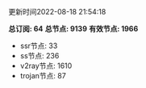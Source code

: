 更新时间2022-08-18 21:54:18

**总订阅: 64**
**总节点: 9139**
**有效节点: 1966**
- ssr节点: 33
- ss节点: 236
- v2ray节点: 1610
- trojan节点: 87
